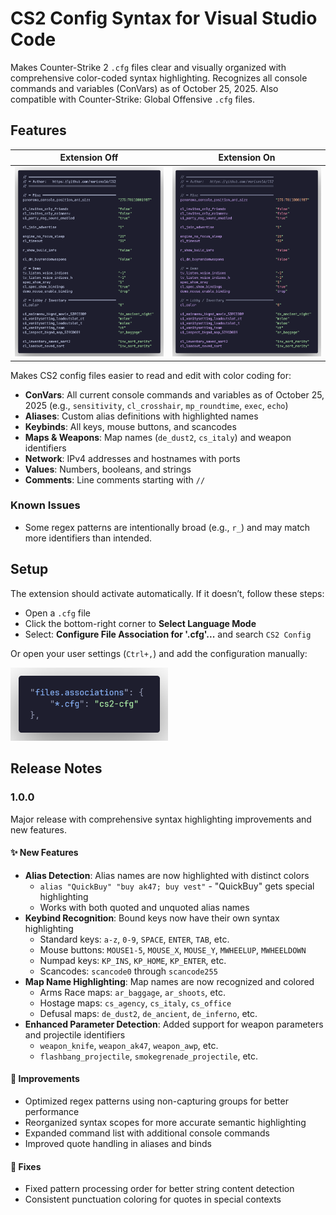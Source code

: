 # CS2 Config Syntax for Visual Studio Code

Makes Counter-Strike 2 `.cfg` files clear and visually organized with comprehensive color-coded syntax highlighting. Recognizes all console commands and variables (ConVars) as of October 25, 2025.
Also compatible with Counter-Strike: Global Offensive `.cfg` files.

## Features

| Extension Off                                                                                                  | Extension On                                                                                                 |
| -------------------------------------------------------------------------------------------------------------- | ------------------------------------------------------------------------------------------------------------ |
| ![extensionOff](https://raw.githubusercontent.com/mariomo16/cs2-cfg-syntax/refs/heads/main/images/codeOff.png) | ![extensionOn](https://raw.githubusercontent.com/mariomo16/cs2-cfg-syntax/refs/heads/main/images/codeOn.png) |

Makes CS2 config files easier to read and edit with color coding for:

-   **ConVars**: All current console commands and variables as of October 25, 2025 (e.g., `sensitivity`, `cl_crosshair`, `mp_roundtime`, `exec`, `echo`)
-   **Aliases**: Custom alias definitions with highlighted names
-   **Keybinds**: All keys, mouse buttons, and scancodes
-   **Maps & Weapons**: Map names (`de_dust2`, `cs_italy`) and weapon identifiers
-   **Network**: IPv4 addresses and hostnames with ports
-   **Values**: Numbers, booleans, and strings
-   **Comments**: Line comments starting with `//`

### Known Issues

-   Some regex patterns are intentionally broad (e.g., `r_`) and may match more identifiers than intended.

## Setup

The extension should activate automatically. If it doesn’t, follow these steps:

-   Open a `.cfg` file
-   Click the bottom-right corner to **Select Language Mode**
-   Select: **Configure File Association for '.cfg'...** and search `CS2 Config`

Or open your user settings (`Ctrl+,`) and add the configuration manually:

<img src="https://raw.githubusercontent.com/mariomo16/cs2-cfg-syntax/refs/heads/main/images/settings.png" alt="Alt Text" style="width:50%; height:auto;">

## Release Notes

### 1.0.0

Major release with comprehensive syntax highlighting improvements and new features.

#### ✨ New Features

-   **Alias Detection**: Alias names are now highlighted with distinct colors
    -   `alias "QuickBuy" "buy ak47; buy vest"` - "QuickBuy" gets special highlighting
    -   Works with both quoted and unquoted alias names
-   **Keybind Recognition**: Bound keys now have their own syntax highlighting
    -   Standard keys: `a-z`, `0-9`, `SPACE`, `ENTER`, `TAB`, etc.
    -   Mouse buttons: `MOUSE1-5`, `MOUSE_X`, `MOUSE_Y`, `MWHEELUP`, `MWHEELDOWN`
    -   Numpad keys: `KP_INS`, `KP_HOME`, `KP_ENTER`, etc.
    -   Scancodes: `scancode0` through `scancode255`
-   **Map Name Highlighting**: Map names are now recognized and colored
    -   Arms Race maps: `ar_baggage`, `ar_shoots`, etc.
    -   Hostage maps: `cs_agency`, `cs_italy`, `cs_office`
    -   Defusal maps: `de_dust2`, `de_ancient`, `de_inferno`, etc.
-   **Enhanced Parameter Detection**: Added support for weapon parameters and projectile identifiers
    -   `weapon_knife`, `weapon_ak47`, `weapon_awp`, etc.
    -   `flashbang_projectile`, `smokegrenade_projectile`, etc.

#### 🔧 Improvements

-   Optimized regex patterns using non-capturing groups for better performance
-   Reorganized syntax scopes for more accurate semantic highlighting
-   Expanded command list with additional console commands
-   Improved quote handling in aliases and binds

#### 🐛 Fixes

-   Fixed pattern processing order for better string content detection
-   Consistent punctuation coloring for quotes in special contexts
